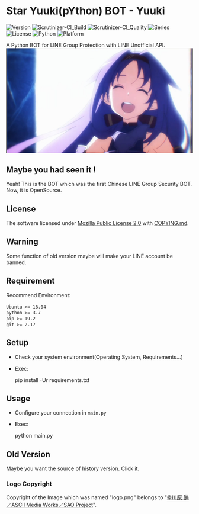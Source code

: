 Star Yuuki(pYthon) BOT - Yuuki
==================
![Version](https://img.shields.io/badge/v6.5.3-OpenSource-FF0033.svg) ![Scrutinizer-CI_Build](https://scrutinizer-ci.com/g/star-inc/star_yuuki_bot/badges/build.png?b=rolling) ![Scrutinizer-CI_Quality](https://scrutinizer-ci.com/g/star-inc/star_yuuki_bot/badges/quality-score.png?b=rolling) ![Series](https://img.shields.io/badge/syb-Series-7700FF.svg) ![License](https://img.shields.io/badge/license-MPL--2.0-FF6600.svg) ![Python](https://img.shields.io/badge/python-3.x-0066FF.svg) ![Platform](https://img.shields.io/badge/base_on-LINE-00DD00.svg)

A Python BOT for LINE Group Protection with LINE Unofficial API.
![ICON](logo.png)

## Maybe you had seen it !
Yeah! This is the BOT which was the first Chinese LINE Group Security BOT.
Now, it is OpenSource.

## License
The software licensed under [Mozilla Public License 2.0](LICENSE.md) with [COPYING.md](COPYING.md).

## Warning
Some function of old version maybe will make your LINE account be banned.

## Requirement
Recommend Environment:

    Ubuntu >= 18.04
    python >= 3.7
    pip >= 19.2
    git >= 2.17

## Setup
+ Check your system environment(Operating System, Requirements...)

+ Exec:


    pip install -Ur requirements.txt

## Usage
+ Configure your connection in `main.py`

+ Exec:


    python main.py

## Old Version
Maybe you want the source of history version. Click [it](https://github.com/star-inc/star_yuuki_bot/releases/tag/old-versions).

### Logo Copyright
Copyright of the Image which was named "logo.png" belongs to "[©川原 礫／ASCII Media Works／SAO Project](https://www.aniplex.co.jp)".
